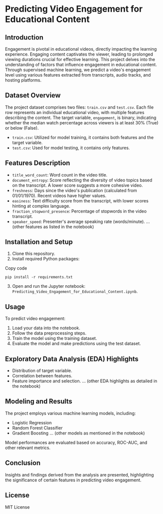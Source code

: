 
# Predicting Video Engagement for Educational Content

## Introduction

Engagement is pivotal in educational videos, directly impacting the learning experience. Engaging content captivates the viewer, leading to prolonged viewing durations crucial for effective learning. This project delves into the understanding of factors that influence engagement in educational content. Through supervised machine learning, we predict a video's engagement level using various features extracted from transcripts, audio tracks, and hosting platforms.

## Dataset Overview

The project dataset comprises two files: `train.csv` and `test.csv`. Each file row represents an individual educational video, with multiple features describing the content. The target variable, `engagement`, is binary, indicating whether the median watch percentage across viewers is at least 30% (True) or below (False).

-   `train.csv`: Utilized for model training, it contains both features and the target variable.
-   `test.csv`: Used for model testing, it contains only features.

## Features Description

-   `title_word_count`: Word count in the video title.
-   `document_entropy`: Score reflecting the diversity of video topics based on the transcript. A lower score suggests a more cohesive video.
-   `freshness`: Days since the video's publication (calculated from 01/01/1970). Recent videos have higher values.
-   `easiness`: Text difficulty score from the transcript, with lower scores hinting at complex language.
-   `fraction_stopword_presence`: Percentage of stopwords in the video transcript.
-   `speaker_speed`: Presenter's average speaking rate (words/minute). ... (other features as listed in the notebook)

## Installation and Setup

1.  Clone this repository.
2.  Install required Python packages:

Copy code

`pip install -r requirements.txt` 

3.  Open and run the Jupyter notebook: `Predicting_Video_Engagement_for_Educational_Content.ipynb`.

## Usage

To predict video engagement:

1.  Load your data into the notebook.
2.  Follow the data preprocessing steps.
3.  Train the model using the training dataset.
4.  Evaluate the model and make predictions using the test dataset.

## Exploratory Data Analysis (EDA) Highlights

-   Distribution of target variable.
-   Correlation between features.
-   Feature importance and selection. ... (other EDA highlights as detailed in the notebook)

## Modeling and Results

The project employs various machine learning models, including:

-   Logistic Regression
-   Random Forest Classifier
-   Gradient Boosting ... (other models as mentioned in the notebook)

Model performances are evaluated based on accuracy, ROC-AUC, and other relevant metrics.

## Conclusion

Insights and findings derived from the analysis are presented, highlighting the significance of certain features in predicting video engagement.

## License

MIT License